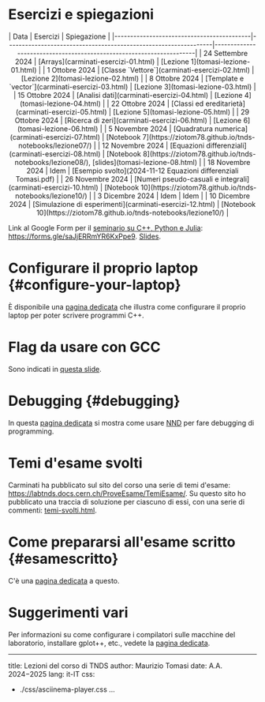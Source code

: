 # Esercizi e spiegazioni

<center>
| Data                                      | Esercizi                                                        | Spiegazione                                                         |
|-------------------------------------------|-----------------------------------------------------------------|---------------------------------------------------------------------|
| 24 Settembre 2024                         | [Arrays](carminati-esercizi-01.html)                            | [Lezione 1](tomasi-lezione-01.html)                                 |
| 1 Ottobre 2024                            | [Classe `Vettore`](carminati-esercizi-02.html)                  | [Lezione 2](tomasi-lezione-02.html)                                 |
| 8 Ottobre 2024                            | [Template e `vector`](carminati-esercizi-03.html)               | [Lezione 3](tomasi-lezione-03.html)                                 |
| 15 Ottobre 2024                           | [Analisi dati](carminati-esercizi-04.html)                      | [Lezione 4](tomasi-lezione-04.html)                                 |
| 22 Ottobre 2024                           | [Classi ed ereditarietà](carminati-esercizi-05.html)            | [Lezione 5](tomasi-lezione-05.html)                                 |
| 29 Ottobre 2024                           | [Ricerca di zeri](carminati-esercizi-06.html)                   | [Lezione 6](tomasi-lezione-06.html)                                 |
| 5 Novembre 2024                           | [Quadratura numerica](carminati-esercizi-07.html)               | [Notebook 7](https://ziotom78.github.io/tnds-notebooks/lezione07/)  |
| 12 Novembre 2024                          | [Equazioni differenziali](carminati-esercizi-08.html)           | [Notebook 8](https://ziotom78.github.io/tnds-notebooks/lezione08/), [slides](tomasi-lezione-08.html) |
| 18 Novembre 2024                          | Idem                                                            | [Esempio svolto](2024-11-12 Equazioni differenziali Tomasi.pdf)     |
| 26 Novembre 2024                          | [Numeri pseudo-casuali e integrali](carminati-esercizi-10.html) | [Notebook 10](https://ziotom78.github.io/tnds-notebooks/lezione10/) |
| 3 Dicembre 2024                           | Idem                                                            | Idem                                                                |
| 10 Dicembre 2024                          | [Simulazione di esperimenti](carminati-esercizi-12.html)        | [Notebook 10](https://ziotom78.github.io/tnds-notebooks/lezione10/) |
<!--
-->
</center>

Link al Google Form per il [seminario su C++, Python e Julia](tomasi-lezione-08.html#/seminario-su-c-python-e-julia): <https://forms.gle/saJjERRmYR6KxPpe9>. [Slides](tomasi-c++-python-julia.html).

# Configurare il proprio laptop {#configure-your-laptop}

È disponibile una [pagina dedicata](configure-your-laptop.html) che illustra come configurare il proprio laptop per poter scrivere programmi C++.

# Flag da usare con GCC

Sono indicati in [questa slide](tomasi-lezione-01.html#/flag-del-compilatore).

# Debugging {#debugging}

In questa [pagina dedicata](debugging.html) si mostra come usare [NND](https://github.com/al13n321/nnd) per fare debugging di programming.


# Temi d'esame svolti

Carminati ha pubblicato sul sito del corso una serie di temi d'esame: <https://labtnds.docs.cern.ch/ProveEsame/TemiEsame/>. Su questo sito ho pubblicato una traccia di soluzione per ciascuno di essi, con una serie di commenti: [temi-svolti.html](temi-svolti.html).


# Come prepararsi all'esame scritto {#esamescritto}

C'è una [pagina dedicata](prepararsi-esame.html) a questo.

# Suggerimenti vari

Per informazioni su come configurare i compilatori sulle macchine del laboratorio, installare gplot++, etc., vedete la [pagina dedicata](miscellanea.html).

---
title: Lezioni del corso di TNDS
author: Maurizio Tomasi
date: A.A. 2024−2025
lang: it-IT
css:
- ./css/asciinema-player.css
...
